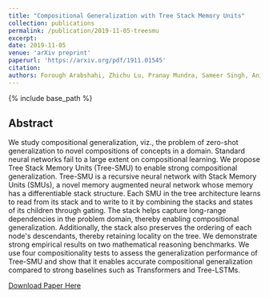 ```yaml
---
title: "Compositional Generalization with Tree Stack Memory Units"
collection: publications
permalink: /publication/2019-11-05-treesmu
excerpt:
date: 2019-11-05
venue: 'arXiv preprint'
paperurl: 'https://arxiv.org/pdf/1911.01545'
citation: 
authors: Forough Arabshahi, Zhichu Lu, Pranay Mundra, Sameer Singh, Animashree Anandkumar
---
```

{% include base_path %}

## Abstract
We study compositional generalization, viz., the problem of zero-shot generalization to novel compositions of concepts in a domain. Standard neural networks fail to a large extent on compositional learning. We propose Tree Stack Memory Units (Tree-SMU) to enable strong compositional generalization. Tree-SMU is a recursive neural network with Stack Memory Units (SMUs), a novel memory augmented neural network whose memory has a differentiable stack structure. Each SMU in the tree architecture learns to read from its stack and to write to it by combining the stacks and states of its children through gating. The stack helps capture long-range dependencies in the problem domain, thereby enabling compositional generalization. Additionally, the stack also preserves the ordering of each node's descendants, thereby retaining locality on the tree. We demonstrate strong empirical results on two mathematical reasoning benchmarks. We use four compositionality tests to assess the generalization performance of Tree-SMU and show that it enables accurate compositional generalization compared to strong baselines such as Transformers and Tree-LSTMs.

[Download Paper Here](https://arxiv.org/pdf/1911.01545)